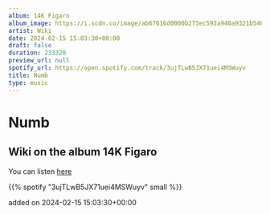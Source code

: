 ```yaml
---
album: 14K Figaro
album_image: https://i.scdn.co/image/ab67616d0000b273ec592a940a9321b5465f9364
artist: Wiki
date: 2024-02-15 15:03:30+00:00
draft: false
duration: 233320
preview_url: null
spotify_url: https://open.spotify.com/track/3ujTLwB5JX71uei4MSWuyv
title: Numb
type: music
---
```



# Numb

## Wiki on the album 14K Figaro

You can listen [here](https://open.spotify.com/track/3ujTLwB5JX71uei4MSWuyv)

{{% spotify "3ujTLwB5JX71uei4MSWuyv" small %}}

added on 2024-02-15 15:03:30+00:00
